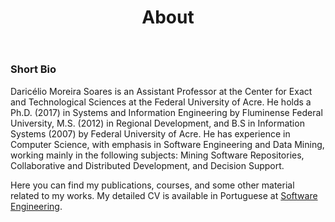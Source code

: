 ﻿---
layout: page      
title: About   
comments: yes   
permalink: /about/   
---   

### Short Bio

Daricélio Moreira Soares is an Assistant Professor at the Center for Exact and Technological Sciences at the Federal University of Acre. He holds a Ph.D. (2017) in Systems and Information Engineering by Fluminense Federal University, M.S. (2012) in Regional Development, and B.S in Information Systems (2007) by Federal University of Acre. He has experience in Computer Science, with emphasis in Software Engineering and Data Mining, working mainly in the following subjects: Mining Software Repositories, Collaborative and Distributed Development, and Decision Support.

Here you can find my publications, courses, and some other material related to my works. My detailed CV is available in Portuguese at <a href="http://lattes.cnpq.br/7376671815596508">Software Engineering</a>.